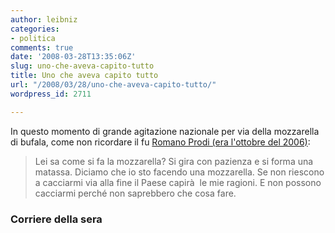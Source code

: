 ```yaml
---
author: leibniz
categories:
- politica
comments: true
date: '2008-03-28T13:35:06Z'
slug: uno-che-aveva-capito-tutto
title: Uno che aveva capito tutto
url: "/2008/03/28/uno-che-aveva-capito-tutto/"
wordpress_id: 2711

---
```

In questo momento di grande agitazione nazionale per via della mozzarella di bufala, come non ricordare il fu [Romano Prodi (era l'ottobre del 2006)](http://www.corriere.it/Primo_Piano/Politica/2006/10_Ottobre/16/prodi.shtml):


> Lei sa come si fa la mozzarella? Si gira con pazienza e si forma una matassa. Diciamo che io sto facendo una mozzarella. Se non riescono a cacciarmi via alla fine il Paese capirà  le mie ragioni. E non possono cacciarmi perché non saprebbero che cosa fare.




### Corriere della sera
